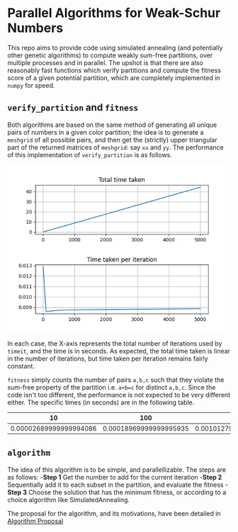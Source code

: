 # Parallel Algorithms for Weak-Schur Numbers 

This repo aims to provide code using simulated annealing (and potentially other genetic algorithms) to compute weakly sum-free partitions, over multiple processes and in parallel. The upshot is that there are also reasonably fast functions which verify partitions and compute the fitness score of a given potential partition, which are completely implemented in `numpy` for speed.

## `verify_partition` and `fitness `

Both algorithms are based on the same method of generating all unique pairs of numbers in a given color partition; the idea is to generate a `meshgrid` of all possible pairs, and then get the (strictly) upper triangular part of the returned matrices of `meshgrid`: say `xx` and `yy`. The performance of this implementation of `verify_partition` is as follows.

![Performance](results/verify_partititon_times.png)

In each case, the X-axis represents the total number of iterations used by `timeit`, and the time is in seconds. As expected, the total time taken is linear in the number of iterations, but time taken per iteration remains fairly constant. 

`fitness` simply counts the number of pairs `a,b,c` such that they violate the sum-free property of the partition i.e. `a+b=c` for distinct `a,b,c`. Since the code isn't too different, the performance is not expected to be very different either. The specific times (in seconds) are in the following table.

| 10                     | 100                    | 500                   | 1000                  | 2500                | 5000                 |
| ---------------------- | ---------------------- | --------------------- | --------------------- | ------------------- | -------------------- |
| 0.00002689999999994086 | 0.00018969999999995935 | 0.0010127999999998138 | 0.0019521000000000122 | 0.00863309999999995 | 0.007054699999999858 |

## `algorithm`

<!-- The idea of this algorithm is to be simple, and parallellizable. The steps are as follows:

- **Step 1** Select the numbers to allocate in this round - usually, this is a list of `n` consecutive integers, and send them to the Process.
- **Step 2** The process will add one integer to each of the `n` partitions, and compute the fitness of each.
- **Step 3** Once the results have been computed, the solutions are chosen in some manner, in this case, with `SimulatedAnnealing`.  -->

The idea of this algorithm is to be simple, and parallellizable. The steps are as follows:
-**Step 1** Get the number to add for the current iteration
-**Step 2** Sequentially add it to each subset in the partition, and evaluate the fitness 
-**Step 3** Choose the solution that has the minimum fitness, or according to a choice algorithm like SimulatedAnnealing.

The proposal for the algorithm, and its motivations, have been detailed in [Algorithm Proposal](WeakSchurAlgorithmProposal.pdf)

